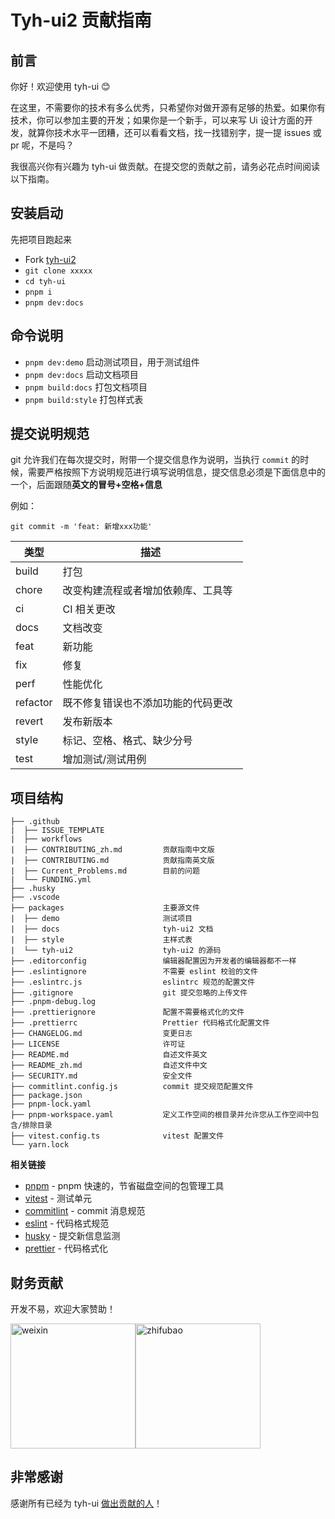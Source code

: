 # Tyh-ui2 贡献指南

## 前言

你好！欢迎使用 tyh-ui 😊

在这里，不需要你的技术有多么优秀，只希望你对做开源有足够的热爱。如果你有技术，你可以参加主要的开发；如果你是一个新手，可以来写 Ui 设计方面的开发，就算你技术水平一团糟，还可以看看文档，找一找错别字，提一提 issues 或 pr 呢，不是吗？

我很高兴你有兴趣为 tyh-ui 做贡献。在提交您的贡献之前，请务必花点时间阅读以下指南。

## 安装启动

先把项目跑起来

- Fork [tyh-ui2](https://github.com/Tyh2001/tyh-ui2)
- `git clone xxxxx`
- `cd tyh-ui`
- `pnpm i`
- `pnpm dev:docs`

## 命令说明

- `pnpm dev:demo` 启动测试项目，用于测试组件
- `pnpm dev:docs` 启动文档项目
- `pnpm build:docs` 打包文档项目
- `pnpm build:style` 打包样式表

## 提交说明规范

git 允许我们在每次提交时，附带一个提交信息作为说明，当执行 `commit` 的时候，需要严格按照下方说明规范进行填写说明信息，提交信息必须是下面信息中的一个，后面跟随**英文的冒号+空格+信息**

例如：

```shell
git commit -m 'feat: 新增xxx功能'
```

| 类型     | 描述                                 |
| -------- | ------------------------------------ |
| build    | 打包                                 |
| chore    | 改变构建流程或者增加依赖库、工具等   |
| ci       | CI 相关更改                          |
| docs     | 文档改变                             |
| feat     | 新功能                               |
| fix      | 修复                                 |
| perf     | 性能优化                             |
| refactor | 既不修复错误也不添加功能的代码更改   |
| revert   | 发布新版本                           |
| style    | 标记、空格、格式、缺少分号           |
| test     | 增加测试/测试用例                    |

## 项目结构

```
├── .github
|  ├── ISSUE_TEMPLATE
|  ├── workflows
|  ├── CONTRIBUTING_zh.md         贡献指南中文版
|  ├── CONTRIBUTING.md            贡献指南英文版
|  ├── Current_Problems.md        目前的问题
|  └── FUNDING.yml
├── .husky
├── .vscode
├── packages                      主要源文件
|  ├── demo                       测试项目
|  ├── docs                       tyh-ui2 文档
|  ├── style                      主样式表
|  └── tyh-ui2                    tyh-ui2 的源码
├── .editorconfig                 编辑器配置因为开发者的编辑器都不一样
├── .eslintignore                 不需要 eslint 校验的文件
├── .eslintrc.js                  eslintrc 规范的配置文件
├── .gitignore                    git 提交忽略的上传文件
├── .pnpm-debug.log
├── .prettierignore               配置不需要格式化的文件
├── .prettierrc                   Prettier 代码格式化配置文件
├── CHANGELOG.md                  变更日志
├── LICENSE                       许可证
├── README.md                     自述文件英文
├── README_zh.md                  自述文件中文
├── SECURITY.md                   安全文件
├── commitlint.config.js          commit 提交规范配置文件
├── package.json
├── pnpm-lock.yaml
├── pnpm-workspace.yaml           定义工作空间的根目录并允许您从工作空间中包含/排除目录
├── vitest.config.ts              vitest 配置文件
└── yarn.lock
```

**相关链接**

- [pnpm](https://github.com/pnpm/pnpm) - pnpm 快速的，节省磁盘空间的包管理工具
- [vitest](https://github.com/vitest-dev/vitest) - 测试单元
- [commitlint](https://github.com/conventional-changelog/commitlint) - commit 消息规范
- [eslint](https://github.com/eslint/eslint) - 代码格式规范
- [husky](https://github.com/typicode/husky) - 提交新信息监测
- [prettier](https://github.com/prettier/prettier) - 代码格式化

## 财务贡献

开发不易，欢迎大家赞助！

<img width="200px" align="center" src="https://tianyuhao.cn/images/tyh-ui/weixin.jpg" alt="weixin"><img width="200px" align="center" src="https://tianyuhao.cn/images/tyh-ui/zhifubao.jpg" alt="zhifubao">

## 非常感谢

感谢所有已经为 tyh-ui [做出贡献的人](https://github.com/Tyh2001/tyh-ui2/graphs/contributors)！
